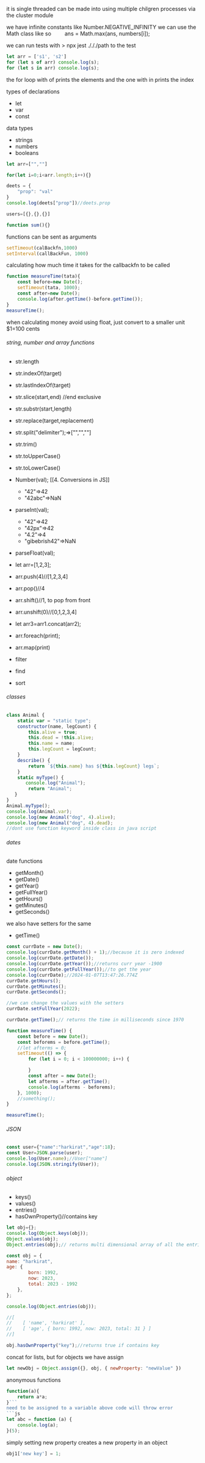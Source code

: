 it is single threaded
can be made into using multiple chilgren processes via the cluster module

we have infinite constants like Number.NEGATIVE_INFINITY
we can use the Math class like so         ans = Math.max(ans, numbers[i]);

we can run tests with > npx jest ./././path to the test


```js
let arr = ['s1', 's2']
for (let s of arr) console.log(s);
for (let s in arr) console.log(s);
```
the for loop with of prints the elements 
and the one with in prints the index

types of declarations
- let
- var
- const

data types
- strings
- numbers
- booleans

```js
let arr=["",""]

for(let i=0;i<arr.length;i++){}

deets = {
    "prop": "val"
}
console.log(deets["prop"])//deets.prop

users=[{},{},{}]

function sum(){}

```

functions can be sent as arguments
```js
setTimeout(calBackfn,1000)
setInterval(callBackFun, 1000)
```

calculating how much time it takes for the callbackfn to be called

```js
function measureTime(tata){
    const before=new Date();
    setTimeout(tata, 1000);
    const after=new Date();
    console.log(after.getTime()-before.getTime());
}
measureTime();
```

when calculating money avoid using float, just convert to a smaller unit
$1=100 cents
###### string, number and array functions
- str.length
- str.indexOf(target)
- str.lastIndexOf(target)
- str.slice(start,end) //end exclusive
- str.substr(start,length)
- str.replace(target,replacement)
- str.split("delimiter");=>["","",""]
- str.trim()
- str.toUpperCase()
- str.toLowerCase()
- Number(val); [[4. Conversions in JS]]
	- "42"=>42
	- "42abc"=>NaN
- parseInt(val);
	- "42"=>42
	- "42px"=>42
	- "4.2"=>4
	- "gibebrish42"=>NaN
- parseFloat(val);

- let arr=[1,2,3];
- arr.push(4)//[1,2,3,4]
- arr.pop()//4
- arr.shift()//1, to pop from front
- arr.unshift(0)//[0,1,2,3,4]
- let arr3=arr1.concat(arr2);
- arr.foreach(print);
- arr.map(print)
- filter 
- find 
- sort

###### classes
```js
class Animal {
    static var = "static type";
    constructor(name, legCount) {
        this.alive = true;
        this.dead = !this.alive;
        this.name = name;
        this.legCount = legCount;
    }
    describe() {
        return `${this.name} has ${this.legCount} legs`;
    }
    static myType() {
       console.log("Animal");
        return "Animal";
   }
}
Animal.myType();
console.log(Animal.var);
console.log(new Animal("dog", 4).alive);
console.log(new Animal("dog", 4).dead);
//dont use function keyword inside class in java script
```
###### dates
date functions
- getMonth()
- getDate()
- getYear()
- getFullYear()
- getHours()
- getMinutes()
- getSeconds()

we also have setters for the same

- getTime()

```js
const currDate = new Date();
console.log(currDate.getMonth() + 1);//because it is zero indexed
console.log(currDate.getDate());
console.log(currDate.getYear());//returns curr year -1900
console.log(currDate.getFullYear());//to get the year
console.log(currDate);//2024-01-07T13:47:26.774Z
currDate.getHours();
currDate.getMinutes();
currDate.getSeconds();

//we can change the values with the setters
currDate.setFullYear(2022);

currDate.getTime();// returns the time in milliseconds since 1970

function measureTime() {
    const before = new Date();
    const beforems = before.getTime();
    //let afterms = 0;
    setTimeout(() => {
        for (let i = 0; i < 100000000; i++) {

        }
        const after = new Date();
        let afterms = after.getTime();
        console.log(afterms - beforems);
    }, 1000);
    //something();
}

measureTime();

```
###### JSON
```js
const user={"name":"harkirat","age":18};
const User=JSON.parse(user);
console.log(User.name);//User["name"]
console.log(JSON.stringify(User));
```

###### object
- keys()
- values()
- entries()
- hasOwnProperty()//contains key
```js
let obj={};
console.log(Object.keys(obj));
Object.values(obj);
Object.entries(obj);// returns multi dimensional array of all the entries

const obj = {
name: "harkirat",
age: {
        born: 1992,
        now: 2023,
        total: 2023 - 1992
    },
};

console.log(Object.entries(obj));

//[
//    [ 'name', 'harkirat' ],
//    [ 'age', { born: 1992, now: 2023, total: 31 } ]
//]

obj.hasOwnProperty("key");//returns true if contains key 
```
concat for lists, but for objects we have assign
```js
let newObj = Object.assign({}, obj, { newProperty: "newValue" })
```
anonymous functions
```js
function(a){
    return a*a;
}```
need to be assigned to a variable above code will throw error
```js
let abc = function (a) {
    console.log(a);
}(5);
```
simply setting new property creates a new property in an object
```js
obj1['new key'] = 1;
```

